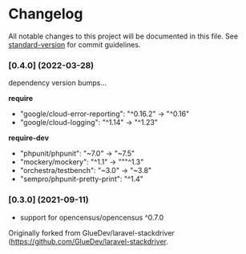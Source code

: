 # Changelog

All notable changes to this project will be documented in this file. See [standard-version](https://github.com/conventional-changelog/standard-version) for commit guidelines.

### [0.4.0] (2022-03-28)
dependency version bumps...

**require**
* "google/cloud-error-reporting": "^0.16.2" -> "^0.16"
* "google/cloud-logging": "^1.14" -> "^1.23"

**require-dev**
* "phpunit/phpunit": "~7.0" -> "~7.5"
* "mockery/mockery": "^1.1" -> """^1.3"
* "orchestra/testbench": "~3.0" -> "~3.8"
* "sempro/phpunit-pretty-print": "^1.4"

### [0.3.0] (2021-09-11)

* support for opencensus/opencensus ^0.7.0

Originally forked from GlueDev/laravel-stackdriver (https://github.com/GlueDev/laravel-stackdriver.
